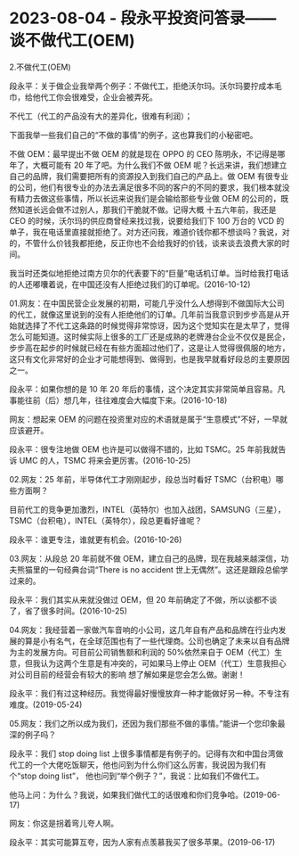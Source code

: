 # 2023-08-04 - 段永平投资问答录——谈不做代工(OEM)

2.不做代工(OEM)

段永平：关于做企业我举两个例子：不做代工，拒绝沃尔玛。沃尔玛要拧成本毛巾，给他代工你会很难受，企业会被弄死。

不代工（代工的产品没有大的差异化，很难有利润）；

下面我举一些我们自己的“不做的事情”的例子，这也算我们的小秘密吧。

不做 OEM：最早提出不做 OEM 的就是现在 OPPO 的 CEO 陈明永，不记得是哪年了，大概可能有 20 年了吧。为什么我们不做 OEM 呢？长远来讲，我们想建立自己的品牌，我们需要把所有的资源投入到我们自己的产品上。做 OEM 有很专业的公司，他们有很专业的办法去满足很多不同的客户的不同的要求，我们根本就没有精力去做这些事情，所以长远来说我们是会输给那些专业做 OEM 的公司的，既然知道长远会做不过别人，那我们干脆就不做。记得大概 十五六年前，我还是 CEO 的时候，沃尔玛的供应商曾经来找过我，说要给我们下 100 万台的 VCD 的单子，我在电话里直接就拒绝了。对方还问我，难道价钱你都不想谈吗？我说，对的，不管什么价钱我都拒绝，反正你也不会给我好的价钱，谈来谈去浪费大家的时间。

我当时还类似地拒绝过南方贝尔的代表要下的“巨量”电话机订单。当时给我打电话的人还嘟囔着说，在中国还没有人拒绝过我们的订单呢。(2016-10-12)

01.网友：在中国民营企业发展的初期，可能几乎没什么人想得到不做国际大公司的代工，就像这里说到的没有人拒绝他们的订单。几年前当我意识到步步高是从开始就选择了不代工这条路的时候觉得非常惊讶，因为这个觉知实在是太早了，觉得怎么可能知道。这时候实际上很多的工厂还是成熟的老牌港台企业不仅仅是民企，步步高在起步的时候就已经在有些方面超过他们了，这是让人觉得很佩服的地方，这只有文化非常好的企业才可能想得到、做得到，也是我早就看好段总的主要原因之一。

段永平：如果你想的是 10 年 20 年后的事情，这个决定其实非常简单且容易。凡事能往前（后）想几年，往往难度会大幅度下来。(2016-10-18)

网友：想起来 OEM 的问题在投资里对应的术语就是属于“生意模式”不好，一早就应该避开。

段永平：很专注地做 OEM 也许是可以做得不错的，比如 TSMC。25 年前我就告诉 UMC 的人，TSMC 将来会更厉害。(2016-10-25)

02.网友：25 年前，半导体代工才刚刚起步，段总当时看好 TSMC（台积电）哪些方面啊？

目前代工的竞争更加激烈，INTEL（英特尔）也加入战团，SAMSUNG（三星），TSMC（台积电），INTEL（英特尔），段总更看好谁呢？

段永平：谁更专注，谁就更有机会。(2016-10-26)

03.网友：从段总 20 年前就不做 OEM，建立自己的品牌，现在我越来越深信，功夫熊猫里的一句经典台词“There is no accident 世上无偶然”。这还是跟段总偷学过来的。

段永平：我们其实从来就没做过 OEM，但 20 年前确定了不做，所以谈都不谈了，省了很多时间。(2016-10-25)

04.网友：我经营着一家做汽车音响的小公司，这几年自有产品和品牌在行业内发展的算是小有名气，在全球范围也有了一些代理商。公司也确定了未来以自有品牌为主的发展方向。可目前公司销售额和利润的 50%依然来自于 OEM（代工）生意，但我认为这两个生意是有冲突的，可如果马上停止 OEM（代工）生意我担心对公司目前的经营会有较大的影响 想了解如果是您会怎么做。谢谢！

段永平：我们有过这种经历。我觉得最好慢慢放弃一种才能做好另一种。不专注有难度。(2019-05-24)

05.网友：我们之所以成为我们，还因为我们那些不做的事情。”能讲一个您印象最深的例子吗？

段永平：我们 stop doing list 上很多事情都是有例子的。记得有次和中国台湾做代工的一个大佬吃饭聊天，他也问到为什么你们这么厉害，我说因为我们有个“stop doing list”， 他也问到“举个例子？”，我说：比如我们不做代工。

他马上问：为什么？我说，如果我们做代工的话很难和你们竞争哈。(2019-06-17)

网友：你这是拐着弯儿夸人啊。

段永平：其实可能算互夸，因为人家有点羡慕我买了很多苹果。(2019-06-17)